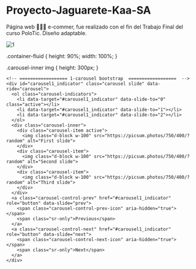 # Proyecto-Jaguarete-Kaa-SA
Página web 🛒🏃‍♀️ e-commer, fue realizado con el fin del Trabajo Final del curso PoloTic. Diseño adaptable.


![1](https://user-images.githubusercontent.com/91395402/221860544-61939870-5b48-4bd2-96e0-26b57608b4bb.jpg)

.container-fluid {
  height: 90%;
  width: 100%;
}

.carousel-inner img {
  height: 300px;
}

<script src="https://cdnjs.cloudflare.com/ajax/libs/jquery/3.2.1/jquery.min.js"></script>
<link href="https://maxcdn.bootstrapcdn.com/bootstrap/4.0.0/css/bootstrap.min.css" rel="stylesheet" id="bootstrap-css">
<script src="https://maxcdn.bootstrapcdn.com/bootstrap/4.0.0/js/bootstrap.min.js"></script>

<div class="container-fluid bg-primary">
  <div class="row bg-dark">

    <!-- ================== 1-carousel bootstrap  ==================  -->
    <div id="carousel1_indicator" class="carousel slide" data-ride="carousel">
      <ol class="carousel-indicators">
        <li data-target="#carousel1_indicator" data-slide-to="0" class="active"></li>
        <li data-target="#carousel1_indicator" data-slide-to="1"></li>
        <li data-target="#carousel1_indicator" data-slide-to="2"></li>
      </ol>
      <div class="carousel-inner">
        <div class="carousel-item active">
          <img class="d-block w-100" src="https://picsum.photos/750/400/?random" alt="First slide">
        </div>
        <div class="carousel-item">
          <img class="d-block w-100" src="https://picsum.photos/750/400/?random" alt="Second slide">
        </div>
        <div class="carousel-item">
          <img class="d-block w-100" src="https://picsum.photos/750/400/?random" alt="Third slide">
        </div>
      </div>
      <a class="carousel-control-prev" href="#carousel1_indicator" role="button" data-slide="prev">
        <span class="carousel-control-prev-icon" aria-hidden="true"></span>
        <span class="sr-only">Previous</span>
      </a>
      <a class="carousel-control-next" href="#carousel1_indicator" role="button" data-slide="next">
        <span class="carousel-control-next-icon" aria-hidden="true"></span>
        <span class="sr-only">Next</span>
      </a>
    </div>
